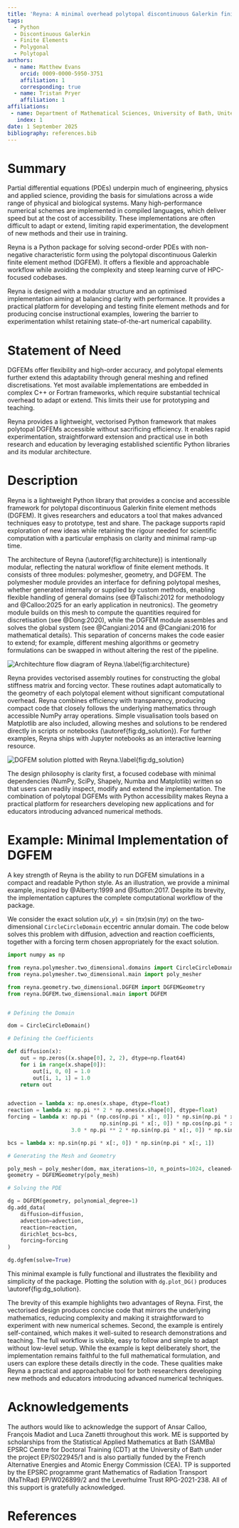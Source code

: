 ```yaml
---
title: 'Reyna: A minimal overhead polytopal discontinuous Galerkin finite element library.'
tags:
  - Python
  - Discontinuous Galerkin
  - Finite Elements
  - Polygonal
  - Polytopal
authors:
  - name: Matthew Evans
    orcid: 0009-0000-5950-3751
    affiliation: 1
    corresponding: true
  - name: Tristan Pryer
    affiliation: 1
affiliations:
 - name: Department of Mathematical Sciences, University of Bath, United Kingdom
   index: 1
date: 1 September 2025
bibliography: references.bib
---
```


# Summary

Partial differential equations (PDEs) underpin much of engineering,
physics and applied science, providing the basis for simulations
across a wide range of physical and biological systems. Many high-performance numerical schemes are implemented in compiled
languages, which deliver speed but at the cost of accessibility. These
implementations are often difficult to adapt or extend, limiting rapid
experimentation, the development of new methods and their use in
training.

Reyna is a Python package for solving second-order PDEs with
non-negative characteristic form using the polytopal discontinuous
Galerkin finite element method (DGFEM). It offers a flexible and
approachable workflow while avoiding the complexity and steep learning curve of HPC-focused codebases.

Reyna is designed with a modular structure and an optimised
implementation aiming at balancing clarity with performance. It
provides a practical platform for developing and testing finite
element methods and for producing concise instructional examples,
lowering the barrier to experimentation whilst retaining
state-of-the-art numerical capability.

# Statement of Need

DGFEMs offer flexibility and high-order accuracy, and polytopal
elements further extend this adaptability through general meshing and
refined discretisations. Yet most available implementations are
embedded in complex C++ or Fortran frameworks, which require
substantial technical overhead to adapt or extend. This limits their
use for prototyping and teaching.

Reyna provides a lightweight, vectorised Python framework that makes
polytopal DGFEMs accessible without sacrificing efficiency. It enables
rapid experimentation, straightforward extension and practical use in
both research and education by leveraging established scientific
Python libraries and its modular architecture.

# Description

Reyna is a lightweight Python library that provides a concise and
accessible framework for polytopal discontinuous Galerkin finite
element methods (DGFEM). It gives researchers and educators a tool
that makes advanced techniques easy to prototype, test and share. The
package supports rapid exploration of new ideas while retaining the
rigour needed for scientific computation with a particular emphasis on
clarity and minimal ramp-up time.

The architecture of Reyna (\autoref{fig:architecture}) is
intentionally modular, reflecting the natural workflow of finite
element methods. It consists of three modules: polymesher, geometry,
and DGFEM. The polymesher module provides an interface for defining
polytopal meshes, whether generated internally or supplied by custom
methods, enabling flexible handling of general domains (see @Talischi:2012 
for methodology and @Calloo:2025 for an early application in neutronics). 
The geometry module builds on this mesh to
compute the quantities required for discretisation (see @Dong:2020),
while the DGFEM module assembles and solves the global system (see
@Cangiani:2014 and @Cangiani:2016 for mathematical details). This
separation of concerns makes the code easier to extend; for example, different meshing algorithms or geometry formulations can be swapped in 
without altering the rest of the pipeline.

![Architechture flow diagram of Reyna.\label{fig:architecture}](../branding/architecture.png)

Reyna provides vectorised assembly routines for constructing the
global stiffness matrix and forcing vector. These routines adapt
automatically to the geometry of each polytopal element without
significant computational overhead. Reyna combines efficiency with
transparency, producing compact code that closely follows the
underlying mathematics through accessible NumPy array
operations. Simple visualisation tools based on Matplotlib are also
included, allowing meshes and solutions to be rendered directly in
scripts or notebooks (\autoref{fig:dg_solution}). For further
examples, Reyna ships with Jupyter notebooks as an interactive
learning resource.

![DGFEM solution plotted with Reyna.\label{fig:dg_solution}](../branding/circlecircle_example.png)

The design philosophy is clarity first, a focused codebase with
minimal dependencies (NumPy, SciPy, Shapely, Numba and Matplotlib)
written so that users can readily inspect, modify and extend the
implementation. The combination of polytopal DGFEMs with Python
accessibility makes Reyna a practical platform for researchers
developing new applications and for educators introducing advanced
numerical methods.

# Example: Minimal Implementation of DGFEM

A key strength of Reyna is the ability to run DGFEM simulations in a
compact and readable Python style. As an illustration, we provide a 
minimal example, inspired by @Alberty:1999 and
@Sutton:2017. Despite its brevity, the implementation captures the
complete computational workflow of the package.

We consider the exact solution $u(x,y) = \sin(\pi x)\sin(\pi y)$ on
the two-dimensional ```CircleCircleDomain``` eccentric annular domain. The code below solves this problem with diffusion, advection and reaction
coefficients, together with a forcing term chosen appropriately for
the exact solution.

```python
import numpy as np

from reyna.polymesher.two_dimensional.domains import CircleCircleDomain
from reyna.polymesher.two_dimensional.main import poly_mesher

from reyna.geometry.two_dimensional.DGFEM import DGFEMGeometry
from reyna.DGFEM.two_dimensional.main import DGFEM


# Defining the Domain

dom = CircleCircleDomain()

# Defining the Coefficients

def diffusion(x):
    out = np.zeros((x.shape[0], 2, 2), dtype=np.float64)
    for i in range(x.shape[0]):
        out[i, 0, 0] = 1.0
        out[i, 1, 1] = 1.0
    return out


advection = lambda x: np.ones(x.shape, dtype=float)
reaction = lambda x: np.pi ** 2 * np.ones(x.shape[0], dtype=float)
forcing = lambda x: np.pi * (np.cos(np.pi * x[:, 0]) * np.sin(np.pi * x[:, 1]) +
                             np.sin(np.pi * x[:, 0]) * np.cos(np.pi * x[:, 1])) + \
                    3.0 * np.pi ** 2 * np.sin(np.pi * x[:, 0]) * np.sin(np.pi * x[:, 1])

bcs = lambda x: np.sin(np.pi * x[:, 0]) * np.sin(np.pi * x[:, 1])

# Generating the Mesh and Geometry

poly_mesh = poly_mesher(dom, max_iterations=10, n_points=1024, cleaned=True)
geometry = DGFEMGeometry(poly_mesh)

# Solving the PDE

dg = DGFEM(geometry, polynomial_degree=1)
dg.add_data(
    diffusion=diffusion,
    advection=advection,
    reaction=reaction,
    dirichlet_bcs=bcs,
    forcing=forcing
)

dg.dgfem(solve=True)

```

This minimal example is fully functional and illustrates the flexibility and 
simplicity of the package. Plotting the solution with ```dg.plot_DG()``` 
produces \autoref{fig:dg_solution}.

The brevity of this example highlights two advantages of Reyna. First,
the vectorised design produces concise code that mirrors the
underlying mathematics, reducing complexity and making it
straightforward to experiment with new numerical schemes. Second, the
example is entirely self-contained, which makes it well-suited to
research demonstrations and teaching. The full workflow is visible,
easy to follow and simple to adapt without low-level setup. While the
example is kept deliberately short, the implementation remains
faithful to the full mathematical formulation, and users can explore
these details directly in the code. These qualities make Reyna a
practical and approachable tool for both researchers developing new
methods and educators introducing advanced numerical techniques.

# Acknowledgements

The authors would like to acknowledge the support of Ansar Calloo,
François Madiot and Luca Zanetti throughout this work. ME is supported
by scholarships from the Statistical Applied Mathematics at Bath
(SAMBa) EPSRC Centre for Doctoral Training (CDT) at the University of
Bath under the project EP/S022945/1 and is also partially funded by
the French Alternative Energies and Atomic Energy Commission (CEA). TP
is supported by the EPSRC programme grant Mathematics of Radiation
Transport (MaThRad) EP/W026899/2 and the Leverhulme Trust
RPG-2021-238. All of this support is gratefully acknowledged.

# References
